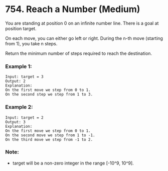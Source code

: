 # 754. Reach a Number (Medium)

You are standing at position 0 on an infinite number line. There is a goal at position target.

On each move, you can either go left or right. During the n-th move (starting from 1), you take n steps.

Return the minimum number of steps required to reach the destination.

### Example 1:

```
Input: target = 3
Output: 2
Explanation:
On the first move we step from 0 to 1.
On the second step we step from 1 to 3.
```

### Example 2:

```
Input: target = 2
Output: 3
Explanation:
On the first move we step from 0 to 1.
On the second move we step from 1 to -1.
On the third move we step from -1 to 2.
```

### Note:

- target will be a non-zero integer in the range [-10^9, 10^9].

